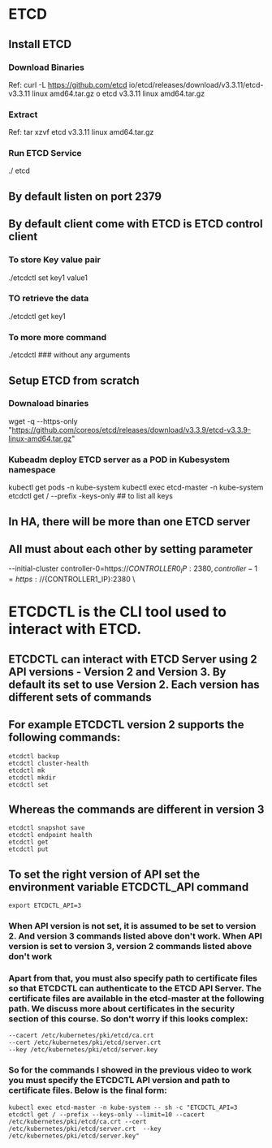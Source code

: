 # ETCD

## Install ETCD
### Download Binaries
Ref: curl -L https://github.com/etcd io/etcd/releases/download/v3.3.11/etcd-v3.3.11 linux amd64.tar.gz o etcd v3.3.11 linux amd64.tar.gz
### Extract
Ref: tar xzvf etcd v3.3.11 linux amd64.tar.gz
### Run ETCD Service
./ etcd

## By default listen on port 2379
## By default client come with ETCD is ETCD control client
### To store Key value pair
./etcdctl set key1 value1
### TO retrieve the data
./etcdctl get key1
### To more more command
./etcdctl  ### without any arguments

## Setup ETCD from scratch
### Downaload binaries
wget -q --https-only \
"https://github.com/coreos/etcd/releases/download/v3.3.9/etcd-v3.3.9-linux-amd64.tar.gz"
### Kubeadm deploy ETCD server as a POD in Kubesystem namespace
kubectl get pods -n kube-system
kubectl exec etcd-master -n kube-system etcdctl get / --prefix -keys-only  ## to list all keys

## In HA, there will be more than one ETCD server
## All must about each other by setting parameter
--initial-cluster controller-0=https://${CONTROLLER0_IP}:2380,controller-1=https://${CONTROLLER1_IP}:2380 \\

# ETCDCTL is the CLI tool used to interact with ETCD.

## ETCDCTL can interact with ETCD Server using 2 API versions - Version 2 and Version 3.  By default its set to use Version 2. Each version has different sets of commands
## For example ETCDCTL version 2 supports the following commands:
```
etcdctl backup
etcdctl cluster-health
etcdctl mk
etcdctl mkdir
etcdctl set
```
## Whereas the commands are different in version 3
```
etcdctl snapshot save 
etcdctl endpoint health
etcdctl get
etcdctl put
```

## To set the right version of API set the environment variable ETCDCTL_API command
```
export ETCDCTL_API=3
```
### When API version is not set, it is assumed to be set to version 2. And version 3 commands listed above don't work. When API version is set to version 3, version 2 commands listed above don't work
### Apart from that, you must also specify path to certificate files so that ETCDCTL can authenticate to the ETCD API Server. The certificate files are available in the etcd-master at the following path. We discuss more about certificates in the security section of this course. So don't worry if this looks complex:
```
--cacert /etc/kubernetes/pki/etcd/ca.crt     
--cert /etc/kubernetes/pki/etcd/server.crt     
--key /etc/kubernetes/pki/etcd/server.key
```
### So for the commands I showed in the previous video to work you must specify the ETCDCTL API version and path to certificate files. Below is the final form:
```
kubectl exec etcd-master -n kube-system -- sh -c "ETCDCTL_API=3 etcdctl get / --prefix --keys-only --limit=10 --cacert /etc/kubernetes/pki/etcd/ca.crt --cert /etc/kubernetes/pki/etcd/server.crt  --key /etc/kubernetes/pki/etcd/server.key" 
```